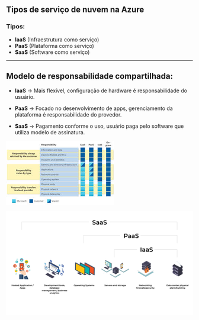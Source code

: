 
## Tipos de serviço de nuvem na Azure

### Tipos:
- **IaaS** (Infraestrutura como serviço)
- **PaaS** (Plataforma como serviço)
- **SaaS** (Software como serviço)

---

## Modelo de responsabilidade compartilhada:

- **IaaS** → Mais flexível, configuração de hardware é responsabilidade do usuário.

- **PaaS** → Focado no desenvolvimento de apps, gerenciamento da plataforma é responsabilidade do provedor.

- **SaaS** → Pagamento conforme o uso, usuário paga pelo software que utiliza modelo de assinatura.

![Modelo de responsabilidade compartilhada](https://raw.githubusercontent.com/daiane0/lab3-tipos-servicos/main/download%20(1).jpeg)


![](60620c160aca0839d1e5038c_SaasPaaSIaaS.png)
